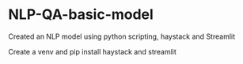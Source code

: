 # NLP-QA-basic-model
Created an NLP model using python scripting, haystack and Streamlit

Create a venv and pip install haystack and streamlit

